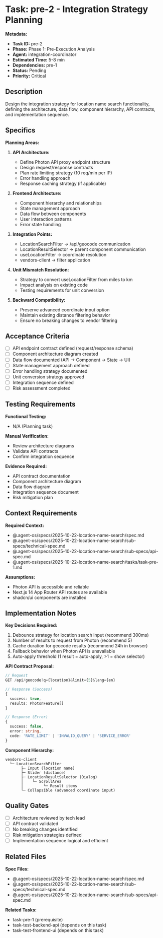 # Task: pre-2 - Integration Strategy Planning

**Metadata:**
- **Task ID:** pre-2
- **Phase:** Phase 1: Pre-Execution Analysis
- **Agent:** integration-coordinator
- **Estimated Time:** 5-8 min
- **Dependencies:** pre-1
- **Status:** Pending
- **Priority:** Critical

## Description

Design the integration strategy for location name search functionality, defining the architecture, data flow, component hierarchy, API contracts, and implementation sequence.

## Specifics

**Planning Areas:**

1. **API Architecture:**
   - Define Photon API proxy endpoint structure
   - Design request/response contracts
   - Plan rate limiting strategy (10 req/min per IP)
   - Error handling approach
   - Response caching strategy (if applicable)

2. **Frontend Architecture:**
   - Component hierarchy and relationships
   - State management approach
   - Data flow between components
   - User interaction patterns
   - Error state handling

3. **Integration Points:**
   - LocationSearchFilter → /api/geocode communication
   - LocationResultSelector → parent component communication
   - useLocationFilter → coordinate resolution
   - vendors-client → filter application

4. **Unit Mismatch Resolution:**
   - Strategy to convert useLocationFilter from miles to km
   - Impact analysis on existing code
   - Testing requirements for unit conversion

5. **Backward Compatibility:**
   - Preserve advanced coordinate input option
   - Maintain existing distance filtering behavior
   - Ensure no breaking changes to vendor filtering

## Acceptance Criteria

- [ ] API endpoint contract defined (request/response schema)
- [ ] Component architecture diagram created
- [ ] Data flow documented (API → Component → State → UI)
- [ ] State management approach defined
- [ ] Error handling strategy documented
- [ ] Unit conversion strategy approved
- [ ] Integration sequence defined
- [ ] Risk assessment completed

## Testing Requirements

**Functional Testing:**
- N/A (Planning task)

**Manual Verification:**
- Review architecture diagrams
- Validate API contracts
- Confirm integration sequence

**Evidence Required:**
- API contract documentation
- Component architecture diagram
- Data flow diagram
- Integration sequence document
- Risk mitigation plan

## Context Requirements

**Required Context:**
- @.agent-os/specs/2025-10-22-location-name-search/spec.md
- @.agent-os/specs/2025-10-22-location-name-search/sub-specs/technical-spec.md
- @.agent-os/specs/2025-10-22-location-name-search/sub-specs/api-spec.md
- @.agent-os/specs/2025-10-22-location-name-search/tasks/task-pre-1.md

**Assumptions:**
- Photon API is accessible and reliable
- Next.js 14 App Router API routes are available
- shadcn/ui components are installed

## Implementation Notes

**Key Decisions Required:**
1. Debounce strategy for location search input (recommend 300ms)
2. Number of results to request from Photon (recommend 5)
3. Cache duration for geocode results (recommend 24h in browser)
4. Fallback behavior when Photon API is unavailable
5. Auto-apply threshold (1 result = auto-apply, >1 = show selector)

**API Contract Proposal:**
```typescript
// Request
GET /api/geocode?q={location}&limit={5}&lang={en}

// Response (Success)
{
  success: true,
  results: PhotonFeature[]
}

// Response (Error)
{
  success: false,
  error: string,
  code: 'RATE_LIMIT' | 'INVALID_QUERY' | 'SERVICE_ERROR'
}
```

**Component Hierarchy:**
```
vendors-client
  └─ LocationSearchFilter
       ├─ Input (location name)
       ├─ Slider (distance)
       ├─ LocationResultSelector (Dialog)
       │    └─ ScrollArea
       │         └─ Result items
       └─ Collapsible (advanced coordinate input)
```

## Quality Gates

- [ ] Architecture reviewed by tech lead
- [ ] API contract validated
- [ ] No breaking changes identified
- [ ] Risk mitigation strategies defined
- [ ] Implementation sequence logical and efficient

## Related Files

**Spec Files:**
- @.agent-os/specs/2025-10-22-location-name-search/spec.md
- @.agent-os/specs/2025-10-22-location-name-search/sub-specs/technical-spec.md
- @.agent-os/specs/2025-10-22-location-name-search/sub-specs/api-spec.md

**Related Tasks:**
- task-pre-1 (prerequisite)
- task-test-backend-api (depends on this task)
- task-test-frontend-ui (depends on this task)
